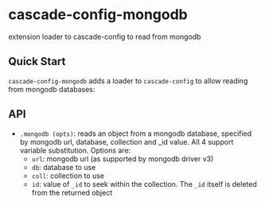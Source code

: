 # cascade-config-mongodb
extension loader to cascade-config to read from mongodb

## Quick Start
`cascade-config-mongodb` adds a loader to `cascade-config` to allow reading from mongodb databases:



## API
* `.mongodb (opts)`: reads an object from a mongodb database, specified by mongodb url, database, collection and _id value. All 4 support variable substitution. Options are:
  * `url`: mongodb url (as supported by mongodb driver v3)
  * `db`: database to use
  * `coll`: collection to use
  * `id`: value of `_id` to seek within the collection. The `_id` itself is deleted from the returned object
